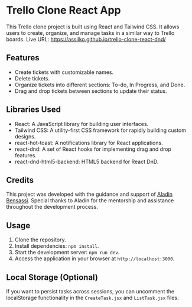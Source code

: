 # Trello Clone React App

This Trello clone project is built using React and Tailwind CSS. It allows users to create, organize, and manage tasks in a similar way to Trello boards.
 Live URL: https://assilko.github.io/trello-clone-react-dnd/

## Features

- Create tickets with customizable names.
- Delete tickets.
- Organize tickets into different sections: To-do, In Progress, and Done.
- Drag and drop tickets between sections to update their status.

## Libraries Used

- React: A JavaScript library for building user interfaces.
- Tailwind CSS: A utility-first CSS framework for rapidly building custom designs.
- react-hot-toast: A notifications library for React applications.
- react-dnd: A set of React hooks for implementing drag and drop features.
- react-dnd-html5-backend: HTML5 backend for React DnD.

## Credits

This project was developed with the guidance and support of [Aladin Bensassi](#). Special thanks to Aladin for the mentorship and assistance throughout the development process.

## Usage

1. Clone the repository.
2. Install dependencies: `npm install`.
3. Start the development server: `npm run dev`.
4. Access the application in your browser at `http://localhost:3000`.

## Local Storage (Optional)

If you want to persist tasks across sessions, you can uncomment the localStorage functionality in the `CreateTask.jsx` and `ListTask.jsx` files.
